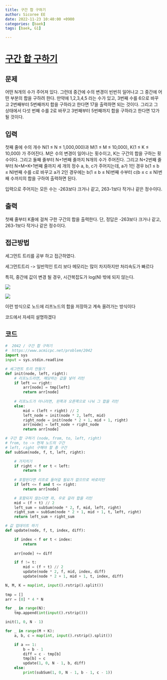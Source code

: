 ```yaml
---
title: 구간 합 구하기
author: Sicoree EE
date: 2022-11-23 10:40:00 +0900
categories: [baek]
tags: [baek, G1]

---
```


# [구간 합 구하기](https://www.acmicpc.net/problem/2042)

## 문제

어떤 N개의 수가 주어져 있다. 그런데 중간에 수의 변경이 빈번히 일어나고 그 중간에 어떤 부분의 합을 구하려 한다. 만약에 1,2,3,4,5 라는 수가 있고, 3번째 수를 6으로 바꾸고 2번째부터 5번째까지 합을 구하라고 한다면 17을 출력하면 되는 것이다. 그리고 그 상태에서 다섯 번째 수를 2로 바꾸고 3번째부터 5번째까지 합을 구하라고 한다면 12가 될 것이다.

## 입력

첫째 줄에 수의 개수 N(1 ≤ N ≤ 1,000,000)과 M(1 ≤ M ≤ 10,000), K(1 ≤ K ≤ 10,000) 가 주어진다. M은 수의 변경이 일어나는 횟수이고, K는 구간의 합을 구하는 횟수이다. 그리고 둘째 줄부터 N+1번째 줄까지 N개의 수가 주어진다. 그리고 N+2번째 줄부터 N+M+K+1번째 줄까지 세 개의 정수 a, b, c가 주어지는데, a가 1인 경우 b(1 ≤ b ≤ N)번째 수를 c로 바꾸고 a가 2인 경우에는 b(1 ≤ b ≤ N)번째 수부터 c(b ≤ c ≤ N)번째 수까지의 합을 구하여 출력하면 된다.

입력으로 주어지는 모든 수는 -263보다 크거나 같고, 263-1보다 작거나 같은 정수이다.

## 출력

첫째 줄부터 K줄에 걸쳐 구한 구간의 합을 출력한다. 단, 정답은 -263보다 크거나 같고, 263-1보다 작거나 같은 정수이다.

## 접근방법

세그먼트 트리를 공부 하고 접근하였다.

세그먼트트리 -> 일반적인 트리 보다 메모리는 많이 차지하지만 처리속도가 빠르다

특히, 중간에 값이 변경 될 경우, 시간복잡도가 log(N) 밖에 되지 않는다.

![](C:\Users\multicampus\AppData\Roaming\marktext\images\2022-11-23-10-53-11-image.png)

![](C:\Users\multicampus\AppData\Roaming\marktext\images\2022-11-23-10-52-34-image.png)

이런 방식으로 노드에 리프노드의 합을 저장하고 계속 올려가는 방식이다

코드에서 자세히 설명하겠다

## 코드

```python
#  2042 / 구간 합 구하기
#  https://www.acmicpc.net/problem/2042
import sys
input = sys.stdin.readline

# 세그먼트 트리 만들기
def init(node, left, right):
    # 리프노드라면, 해당하는 값을 넣어 리턴
    if left == right:
        arr[node] = tmp[left]
        return arr[node]
    
    # 리프노드가 아니라면, 왼쪽과 오른쪽으로 나눠 그 합을 리턴
    else:
        mid = (left + right) // 2
        left_node = init(node * 2, left, mid)
        right_node = init(node * 2 + 1, mid + 1, right)
        arr[node] = left_node + right_node
        return arr[node]

# 구간 합 구하기 (node, from, to, left, right)
# from, to -> 현재 노드의 구간
# left, right 구해야 할 총 구간
def subSum(node, f, t, left, right):

    # 가지치기
    if right < f or t < left:
        return 0
    
    # 포함된다면 리프로 들어갈 필요가 없으므로 바로리턴 
    if left <= f and t <= right:
        return arr[node]

    # 포함되지 않는다면 좌, 우로 갈라 합을 리턴
    mid = (f + t) // 2
    left_sum = subSum(node * 2, f, mid, left, right)
    right_sum = subSum(node * 2 + 1, mid + 1, t, left, right)
    return left_sum + right_sum

# 값 업데이트 하기
def update(node, f, t, index, diff):

    if index < f or t < index:
        return
    
    arr[node] += diff

    if f != t:    
        mid = (f + t) // 2
        update(node * 2, f, mid, index, diff)
        update(node * 2 + 1, mid + 1, t, index, diff)

N, M, K = map(int, input().rstrip().split())
    
tmp = []
arr = [0] * 4 * N

for _ in range(N):
    tmp.append(int(input().rstrip()))

init(1, 0, N - 1)

for _ in range(M + K):
    a, b, c = map(int, input().rstrip().split())

    if a == 1:
        b = b - 1
        diff = c - tmp[b]
        tmp[b] = c
        update(1, 0, N - 1, b, diff)
    else:
        print(subSum(1, 0, N - 1, b - 1, c - 1))
```
